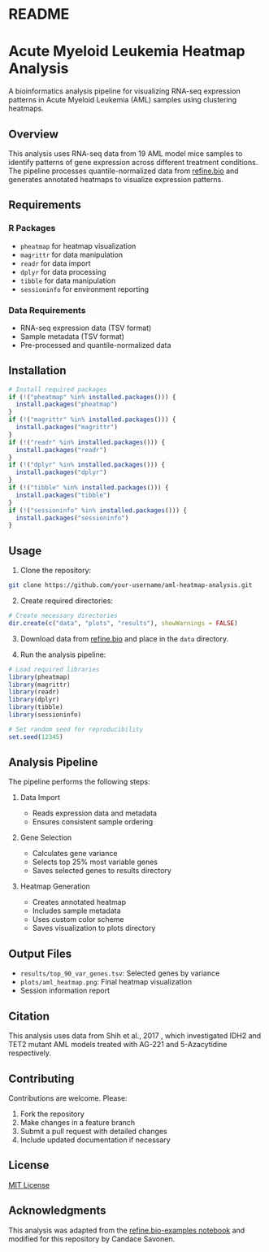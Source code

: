 # README

# Acute Myeloid Leukemia Heatmap Analysis

A bioinformatics analysis pipeline for visualizing RNA-seq expression patterns in Acute Myeloid Leukemia (AML) samples using clustering heatmaps.

## Overview

This analysis uses RNA-seq data from 19 AML model mice samples 
 to identify patterns of gene expression across different treatment conditions. The pipeline processes quantile-normalized data from [refine.bio](https://www.refine.bio/) and generates annotated heatmaps to visualize expression patterns.

## Requirements

### R Packages

* `pheatmap` for heatmap visualization
* `magrittr` for data manipulation
* `readr` for data import
* `dplyr` for data processing
* `tibble` for data manipulation
* `sessioninfo` for environment reporting

### Data Requirements

* RNA-seq expression data (TSV format)
* Sample metadata (TSV format)
* Pre-processed and quantile-normalized data

## Installation

```r
# Install required packages
if (!("pheatmap" %in% installed.packages())) {
  install.packages("pheatmap")
}
if (!("magrittr" %in% installed.packages())) {
  install.packages("magrittr")
}
if (!("readr" %in% installed.packages())) {
  install.packages("readr")
}
if (!("dplyr" %in% installed.packages())) {
  install.packages("dplyr")
}
if (!("tibble" %in% installed.packages())) {
  install.packages("tibble")
}
if (!("sessioninfo" %in% installed.packages())) {
  install.packages("sessioninfo")
}
```

## Usage

1. Clone the repository:
```bash
git clone https://github.com/your-username/aml-heatmap-analysis.git
```

2. Create required directories:
```r
# Create necessary directories
dir.create(c("data", "plots", "results"), showWarnings = FALSE)
```

3. Download data from [refine.bio](https://www.refine.bio/experiments/SRP070849) and place in the `data` directory.

4. Run the analysis pipeline:
```r
# Load required libraries
library(pheatmap)
library(magrittr)
library(readr)
library(dplyr)
library(tibble)
library(sessioninfo)

# Set random seed for reproducibility
set.seed(12345)
```

## Analysis Pipeline

The pipeline performs the following steps:

1. Data Import
   - Reads expression data and metadata
   - Ensures consistent sample ordering

2. Gene Selection
   - Calculates gene variance
   - Selects top 25% most variable genes
   - Saves selected genes to results directory

3. Heatmap Generation
   - Creates annotated heatmap
   - Includes sample metadata
   - Uses custom color scheme
   - Saves visualization to plots directory

## Output Files

* `results/top_90_var_genes.tsv`: Selected genes by variance
* `plots/aml_heatmap.png`: Final heatmap visualization
* Session information report

## Citation

This analysis uses data from Shih et al., 2017 
, which investigated IDH2 and TET2 mutant AML models treated with AG-221 and 5-Azacytidine respectively.

## Contributing

Contributions are welcome. Please:
1. Fork the repository
2. Make changes in a feature branch
3. Submit a pull request with detailed changes
4. Include updated documentation if necessary

## License

[MIT License](LICENSE)

## Acknowledgments

This analysis was adapted from the [refine.bio-examples notebook](https://alexslemonade.github.io/refinebio-examples/03-rnaseq/clustering_rnaseq_01_heatmap.html) and modified for this repository by Candace Savonen.
